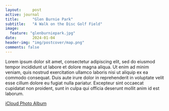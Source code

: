 ```yaml
---
layout:     post
active: journal
title:      "Glen Burnie Park"
subtitle:   "A Walk on the Disc Golf Field"
image:
  feature: "glenburniepark.jpg"
date:       2024-01-04
header-img: "img/postcover/map.png"
comments: false
---
```


Lorem ipsum dolor sit amet, consectetur adipiscing elit, sed do eiusmod tempor incididunt ut labore et dolore magna aliqua. Ut enim ad minim veniam, quis nostrud exercitation ullamco laboris nisi ut aliquip ex ea commodo consequat. Duis aute irure dolor in reprehenderit in voluptate velit esse cillum dolore eu fugiat nulla pariatur. Excepteur sint occaecat cupidatat non proident, sunt in culpa qui officia deserunt mollit anim id est laborum.

[iCloud Photo Album](https://www.icloud.com/sharedalbum/#B0lJ5HumnZosGo)
